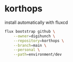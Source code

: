 # korthops

install automatically with fluxcd

```sh
flux bootstrap github \
    --owner=digihunch \
    --repository=korthops \
    --branch=main \
    --personal \
    --path=environment/dev
```
